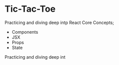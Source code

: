 # Tic-Tac-Toe

Practicing and diving deep intp React Core Concepts; 
- Components
- JSX
- Props
- State


Practicing and diving deep int



